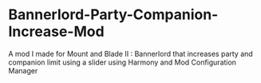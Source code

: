 # Bannerlord-Party-Companion-Increase-Mod
A mod I made for Mount and Blade II : Bannerlord that increases party and companion limit using a slider using Harmony and Mod Configuration Manager

